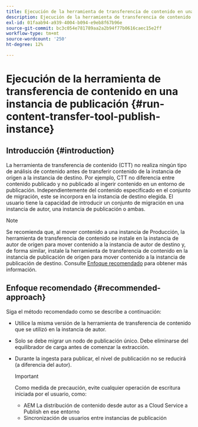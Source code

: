 ```yaml
---
title: Ejecución de la herramienta de transferencia de contenido en una instancia de publicación
description: Ejecución de la herramienta de transferencia de contenido en una instancia de publicación
exl-id: 01faab94-a939-4004-b094-e9eb8f67b96e
source-git-commit: bc3c054e781789aa2a2b94f77b0616caec15e2ff
workflow-type: tm+mt
source-wordcount: '250'
ht-degree: 12%

---
```


# Ejecución de la herramienta de transferencia de contenido en una instancia de publicación {#run-content-transfer-tool-publish-instance}

## Introducción {#introduction}

La herramienta de transferencia de contenido (CTT) no realiza ningún tipo de análisis de contenido antes de transferir contenido de la instancia de origen a la instancia de destino. Por ejemplo, CTT no diferencia entre contenido publicado y no publicado al ingerir contenido en un entorno de publicación. Independientemente del contenido especificado en el conjunto de migración, este se incorpora en la instancia de destino elegida. El usuario tiene la capacidad de introducir un conjunto de migración en una instancia de autor, una instancia de publicación o ambas.

>[!NOTE]
>Se recomienda que, al mover contenido a una instancia de Producción, la herramienta de transferencia de contenido se instale en la instancia de autor de origen para mover contenido a la instancia de autor de destino y, de forma similar, instale la herramienta de transferencia de contenido en la instancia de publicación de origen para mover contenido a la instancia de publicación de destino. Consulte [Enfoque recomendado](#recommended-approach) para obtener más información.

## Enfoque recomendado {#recommended-approach}

Siga el método recomendado como se describe a continuación:

* Utilice la misma versión de la herramienta de transferencia de contenido que se utilizó en la instancia de autor.

* Solo se debe migrar un nodo de publicación único. Debe eliminarse del equilibrador de carga antes de comenzar la extracción.

* Durante la ingesta para publicar, el nivel de publicación no se reducirá (a diferencia del autor).

  >[!IMPORTANT]
  >Como medida de precaución, evite cualquier operación de escritura iniciada por el usuario, como:
  > * AEM La distribución de contenido desde autor as a Cloud Service a Publish en ese entorno
  > * Sincronización de usuarios entre instancias de publicación

